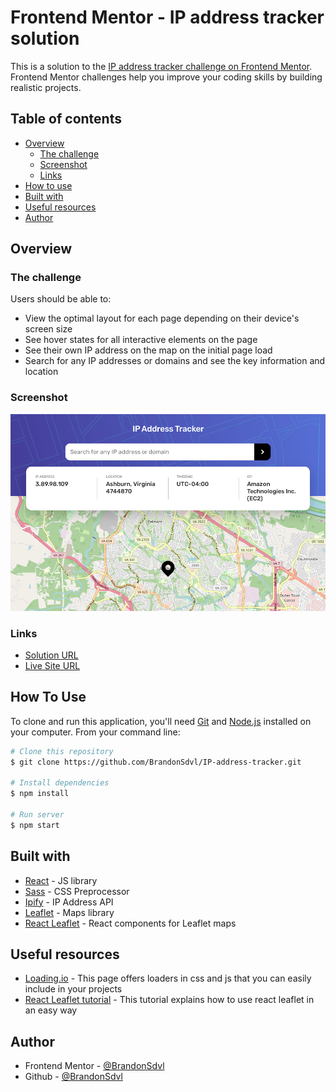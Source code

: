 # Frontend Mentor - IP address tracker solution

This is a solution to the [IP address tracker challenge on Frontend Mentor](https://www.frontendmentor.io/challenges/ip-address-tracker-I8-0yYAH0). Frontend Mentor challenges help you improve your coding skills by building realistic projects.

## Table of contents

- [Overview](#overview)
  - [The challenge](#the-challenge)
  - [Screenshot](#screenshot)
  - [Links](#links)
- [How to use](#how-to-use)
- [Built with](#built-with)
- [Useful resources](#useful-resources)
- [Author](#author)

## Overview

### The challenge

Users should be able to:

- View the optimal layout for each page depending on their device's screen size
- See hover states for all interactive elements on the page
- See their own IP address on the map on the initial page load
- Search for any IP addresses or domains and see the key information and location

### Screenshot

![](./src/assets/Screenshot.png)

### Links

- [Solution URL](https://www.frontendmentor.io/solutions/ip-address-tracker-react-and-sass-dCTT2YpP5)
- [Live Site URL](https://ip-address-tracker-b.netlify.app/)

## How To Use

To clone and run this application, you'll need [Git](https://git-scm.com) and [Node.js](https://nodejs.org/en/download/) installed on your computer. From your command line:

```bash
# Clone this repository
$ git clone https://github.com/BrandonSdvl/IP-address-tracker.git

# Install dependencies
$ npm install

# Run server
$ npm start
```

## Built with

- [React](https://reactjs.org/) - JS library
- [Sass](https://sass-lang.com/) - CSS Preprocessor
- [Ipify](https://www.ipify.org/) - IP Address API
- [Leaflet](https://leafletjs.com/) - Maps library
- [React Leaflet](https://react-leaflet.js.org/) - React components for Leaflet maps

## Useful resources

- [Loading.io](https://loading.io/) - This page offers loaders in css and js that you can easily include in your projects
- [React Leaflet tutorial](https://www.youtube.com/watch?v=62Y8SFi2wBk) - This tutorial explains how to use react leaflet in an easy way

## Author

- Frontend Mentor - [@BrandonSdvl](https://www.frontendmentor.io/profile/BrandonSdvl)
- Github - [@BrandonSdvl](https://github.com/BrandonSdvl)
